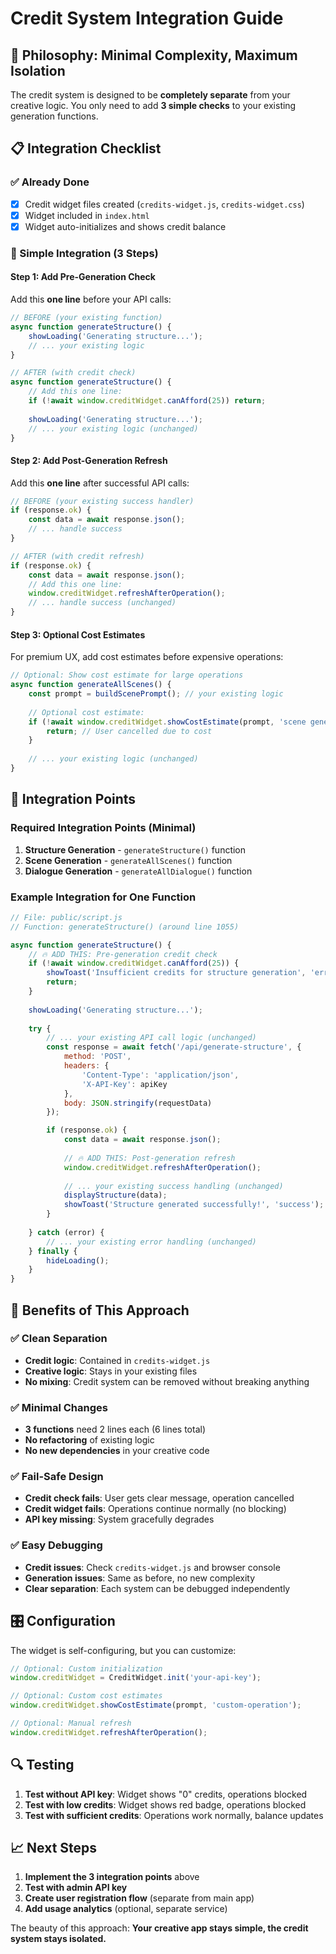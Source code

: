 # Credit System Integration Guide

## 🎯 Philosophy: Minimal Complexity, Maximum Isolation

The credit system is designed to be **completely separate** from your creative logic. You only need to add **3 simple checks** to your existing generation functions.

## 📋 Integration Checklist

### ✅ Already Done
- [x] Credit widget files created (`credits-widget.js`, `credits-widget.css`)
- [x] Widget included in `index.html`
- [x] Widget auto-initializes and shows credit balance

### 🔧 Simple Integration (3 Steps)

#### Step 1: Add Pre-Generation Check
Add this **one line** before your API calls:

```javascript
// BEFORE (your existing function)
async function generateStructure() {
    showLoading('Generating structure...');
    // ... your existing logic
}

// AFTER (with credit check)
async function generateStructure() {
    // Add this one line:
    if (!await window.creditWidget.canAfford(25)) return;
    
    showLoading('Generating structure...');
    // ... your existing logic (unchanged)
}
```

#### Step 2: Add Post-Generation Refresh
Add this **one line** after successful API calls:

```javascript
// BEFORE (your existing success handler)
if (response.ok) {
    const data = await response.json();
    // ... handle success
}

// AFTER (with credit refresh)
if (response.ok) {
    const data = await response.json();
    // Add this one line:
    window.creditWidget.refreshAfterOperation();
    // ... handle success (unchanged)
}
```

#### Step 3: Optional Cost Estimates
For premium UX, add cost estimates before expensive operations:

```javascript
// Optional: Show cost estimate for large operations
async function generateAllScenes() {
    const prompt = buildScenePrompt(); // your existing logic
    
    // Optional cost estimate:
    if (!await window.creditWidget.showCostEstimate(prompt, 'scene generation')) {
        return; // User cancelled due to cost
    }
    
    // ... your existing logic (unchanged)
}
```

## 🔌 Integration Points

### Required Integration Points (Minimal)
1. **Structure Generation** - `generateStructure()` function
2. **Scene Generation** - `generateAllScenes()` function  
3. **Dialogue Generation** - `generateAllDialogue()` function

### Example Integration for One Function

```javascript
// File: public/script.js
// Function: generateStructure() (around line 1055)

async function generateStructure() {
    // 🔥 ADD THIS: Pre-generation credit check
    if (!await window.creditWidget.canAfford(25)) {
        showToast('Insufficient credits for structure generation', 'error');
        return;
    }
    
    showLoading('Generating structure...');
    
    try {
        // ... your existing API call logic (unchanged)
        const response = await fetch('/api/generate-structure', {
            method: 'POST',
            headers: {
                'Content-Type': 'application/json',
                'X-API-Key': apiKey
            },
            body: JSON.stringify(requestData)
        });

        if (response.ok) {
            const data = await response.json();
            
            // 🔥 ADD THIS: Post-generation refresh
            window.creditWidget.refreshAfterOperation();
            
            // ... your existing success handling (unchanged)
            displayStructure(data);
            showToast('Structure generated successfully!', 'success');
        }
        
    } catch (error) {
        // ... your existing error handling (unchanged)
    } finally {
        hideLoading();
    }
}
```

## 🚀 Benefits of This Approach

### ✅ Clean Separation
- **Credit logic**: Contained in `credits-widget.js`
- **Creative logic**: Stays in your existing files
- **No mixing**: Credit system can be removed without breaking anything

### ✅ Minimal Changes
- **3 functions** need 2 lines each (6 lines total)
- **No refactoring** of existing logic
- **No new dependencies** in your creative code

### ✅ Fail-Safe Design
- **Credit check fails**: User gets clear message, operation cancelled
- **Credit widget fails**: Operations continue normally (no blocking)
- **API key missing**: System gracefully degrades

### ✅ Easy Debugging
- **Credit issues**: Check `credits-widget.js` and browser console
- **Generation issues**: Same as before, no new complexity
- **Clear separation**: Each system can be debugged independently

## 🎛️ Configuration

The widget is self-configuring, but you can customize:

```javascript
// Optional: Custom initialization
window.creditWidget = CreditWidget.init('your-api-key');

// Optional: Custom cost estimates
window.creditWidget.showCostEstimate(prompt, 'custom-operation');

// Optional: Manual refresh
window.creditWidget.refreshAfterOperation();
```

## 🔍 Testing

1. **Test without API key**: Widget shows "0" credits, operations blocked
2. **Test with low credits**: Widget shows red badge, operations blocked  
3. **Test with sufficient credits**: Operations work normally, balance updates

## 📈 Next Steps

1. **Implement the 3 integration points** above
2. **Test with admin API key** 
3. **Create user registration flow** (separate from main app)
4. **Add usage analytics** (optional, separate service)

The beauty of this approach: **Your creative app stays simple, the credit system stays isolated.** 